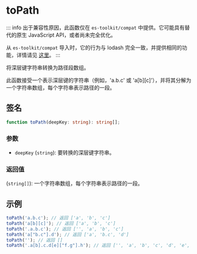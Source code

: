 # toPath

::: info
出于兼容性原因，此函数仅在 `es-toolkit/compat` 中提供。它可能具有替代的原生 JavaScript API，或者尚未完全优化。

从 `es-toolkit/compat` 导入时，它的行为与 lodash 完全一致，并提供相同的功能，详情请见 [这里](../../../compatibility.md)。
:::

将深层键字符串转换为路径段数组。

此函数接受一个表示深层键的字符串（例如，'a.b.c' 或 'a[b][c]'），并将其分解为一个字符串数组，每个字符串表示路径的一段。

## 签名

```typescript
function toPath(deepKey: string): string[];
```

### 参数

- `deepKey` (`string`): 要转换的深层键字符串。

### 返回值

(`string[]`): 一个字符串数组，每个字符串表示路径的一段。

## 示例

```typescript
toPath('a.b.c'); // 返回 ['a', 'b', 'c']
toPath('a[b][c]'); // 返回 ['a', 'b', 'c']
toPath('.a.b.c'); // 返回 ['', 'a', 'b', 'c']
toPath('a["b.c"].d'); // 返回 ['a', 'b.c', 'd']
toPath(''); // 返回 []
toPath('.a[b].c.d[e]["f.g"].h'); // 返回 ['', 'a', 'b', 'c', 'd', 'e', 'f.g', 'h']
```
